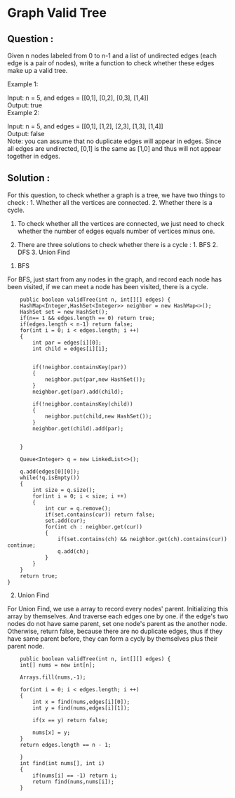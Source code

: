 # Graph Valid Tree

## Question :  

Given n nodes labeled from 0 to n-1 and a list of undirected edges (each edge is a pair of nodes), write a function to check whether these edges make up a valid tree.  

Example 1:  

Input: n = 5, and edges = [[0,1], [0,2], [0,3], [1,4]]  
Output: true  
Example 2:  

Input: n = 5, and edges = [[0,1], [1,2], [2,3], [1,3], [1,4]]  
Output: false  
Note: you can assume that no duplicate edges will appear in edges. Since all edges are undirected, [0,1] is the same as [1,0] and thus will not appear together in edges.  

## Solution : 

For this question, to check whether a graph is a tree, we have two things to check : 1. Whether all the vertices are connected. 2. Whether there is a cycle. 

1. To check whether all the vertices are connected, we just need to check whether the number of edges equals number of vertices minus one.

2. There are three solutions to check whether there is a cycle : 1. BFS 2. DFS 3. Union Find

1) BFS

For BFS, just start from any nodes in the graph, and record each node has been visited, if we can meet a node has been visited, there is a cycle. 

		public boolean validTree(int n, int[][] edges) {
        HashMap<Integer,HashSet<Integer>> neighbor = new HashMap<>();
        HashSet set = new HashSet();
        if(n== 1 && edges.length == 0) return true;
        if(edges.length < n-1) return false;
        for(int i = 0; i < edges.length; i ++)
        {
            int par = edges[i][0];
            int child = edges[i][1];
            
            
            if(!neighbor.containsKey(par))
            {
                neighbor.put(par,new HashSet());
            }
            neighbor.get(par).add(child);
            
            if(!neighbor.containsKey(child))
            {
                neighbor.put(child,new HashSet());
            }
            neighbor.get(child).add(par);
            
            
        }
        
        Queue<Integer> q = new LinkedList<>();
        
        q.add(edges[0][0]);
        while(!q.isEmpty())
        {
            int size = q.size();
            for(int i = 0; i < size; i ++)
            {
                int cur = q.remove();
                if(set.contains(cur)) return false;
                set.add(cur);
                for(int ch : neighbor.get(cur))
                {
                    if(set.contains(ch) && neighbor.get(ch).contains(cur)) continue;
                    q.add(ch);
                }
            }
        }
        return true;
    }


2) Union Find

For Union Find, we use a array to record every nodes' parent. Initializing this array by themselves. And traverse each edges one by one. if the edge's two nodes do not have same parent, set one node's parent as the another node. Otherwise, return false, because there are no duplicate edges, thus if they have same parent before, they can form a cycly by themselves plus their parent node.

		public boolean validTree(int n, int[][] edges) {
        int[] nums = new int[n];
        
        Arrays.fill(nums,-1);
        
        for(int i = 0; i < edges.length; i ++)
        {
            int x = find(nums,edges[i][0]);
            int y = find(nums,edges[i][1]);
            
            if(x == y) return false;
            
            nums[x] = y;
        }
        return edges.length == n - 1;
        
    	}
    	int find(int nums[], int i)
	    {
	        if(nums[i] == -1) return i;
	        return find(nums,nums[i]);
	    }
